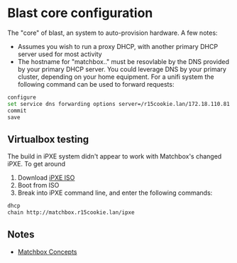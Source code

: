 # Blast core configuration

The "core" of blast, an system to auto-provision hardware.  A few notes:

- Assumes you wish to run a proxy DHCP, with another primary DHCP server
  used for most activity
- The hostname for "matchbox.<domain>.<tld>" must be resovlable by the DNS
  provided by your primary DHCP server.  You could leverage DNS by your primary
  cluster, depending on your home equipment.  For a unifi system the following command
  can be used to forward requests:

```sh
configure
set service dns forwarding options server=/r15cookie.lan/172.18.110.81
commit
save
```

## Virtualbox testing

The build in iPXE system didn't appear to work with Matchbox's changed iPXE.  To get around

1. Download [iPXE ISO](http://boot.ipxe.org/ipxe.iso)
2. Boot from ISO
3. Break into iPXE command line, and enter the following commands:

```sh
dhcp
chain http://matchbox.r15cookie.lan/ipxe
```
## Notes

- [Matchbox Concepts](https://matchbox.psdn.io/matchbox/)
